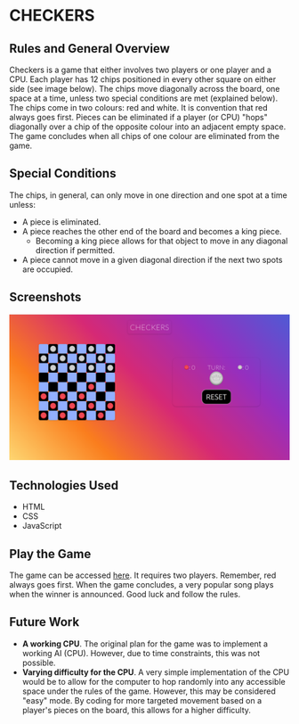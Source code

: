 # **CHECKERS**

## Rules and General Overview

Checkers is a game that either involves two players or one player and a CPU. Each player has 12 chips positioned in every other square on either side (see image below). The chips move diagonally across the board, one space at a time, unless two special conditions are met (explained below). The chips come in two colours: red and white. It is convention that red always goes first. Pieces can be eliminated if a player (or CPU) "hops" diagonally over a chip of the opposite colour into an adjacent empty space. The game concludes when all chips of one colour are eliminated from the game.

## Special Conditions

The chips, in general, can only move in one direction and one spot at a time unless:

- A piece is eliminated.
- A piece reaches the other end of the board and becomes a king piece.
  - Becoming a king piece allows for that object to move in any diagonal direction if permitted.
- A piece cannot move in a given diagonal direction if the next two spots are occupied.

## Screenshots

![Starting game board](img/starting.png)

## Technologies Used

- HTML
- CSS
- JavaScript

## Play the Game

The game can be accessed [here](https://martinnicola.com/checkers/). It requires two players. Remember, red always goes first. When the game concludes, a very popular song plays when the winner is announced. Good luck and follow the rules.

## Future Work

- **A working CPU**. The original plan for the game was to implement a working AI (CPU). However, due to time constraints, this was not possible.
- **Varying difficulty for the CPU**. A very simple implementation of the CPU would be to allow for the computer to hop randomly into any accessible space under the rules of the game. However, this may be considered "easy" mode. By coding for more targeted movement based on a player's pieces on the board, this allows for a higher difficulty.
